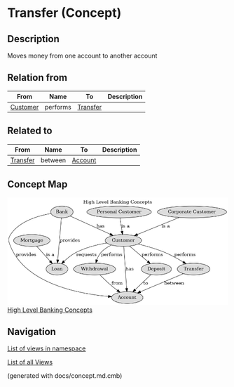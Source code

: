# Transfer (Concept)
## Description
Moves money from one account to another account

## Relation from
| From | Name | To | Description |
|---|---|---|---|
| [Customer](../../mybank/concepts/customer.md) | performs | [Transfer](../../mybank/concepts/transfer.md) |  |

## Related to
| From | Name | To | Description |
|---|---|---|---|
| [Transfer](../../mybank/concepts/transfer.md) | between | [Account](../../mybank/concepts/account.md) |  |

## Concept Map
![High Level Banking Concepts](../../mybank/concepts/concept-view.png)
[High Level Banking Concepts](../../mybank/concepts/concept-view.md)


## Navigation
[List of views in namespace](./views-in-namespace.md)

[List of all Views](../../views.md)

(generated with docs/concept.md.cmb)
